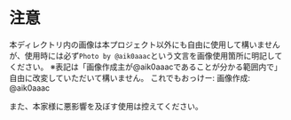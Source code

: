 # 注意
本ディレクトリ内の画像は本プロジェクト以外にも自由に使用して構いませんが、使用時には必ず`Photo by @aik0aaac`という文言を画像使用箇所に明記してください。
※表記は「画像作成主が@aik0aaacであることが分かる範囲内で」自由に改変していただいて構いません。
これでもおっけー: 画像作成: @aik0aaac

また、本家様に悪影響を及ぼす使用は控えてください。